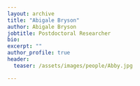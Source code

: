 ```yaml
---
layout: archive
title: "Abigale Bryson"
author: Abigale Bryson
jobtitle: Postdoctoral Researcher
bio:
excerpt: ""
author_profile: true
header:
  teaser: /assets/images/people/Abby.jpg

---
```


